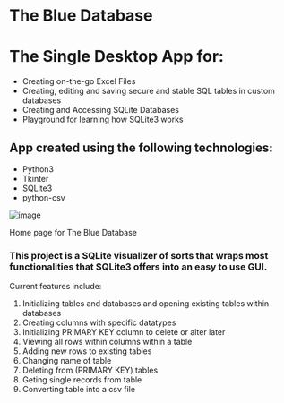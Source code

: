 # The Blue Database
<h1> The Single Desktop App for:</h1>
<ul>
  <li>Creating on-the-go Excel Files</li>
  <li>Creating, editing and saving secure and stable SQL tables in custom databases</li>
  <li>Creating and Accessing SQLite Databases</li>
  <li>Playground for learning how SQLite3 works</li>
 </ul>
 
 <h2>App created using the following technologies:</h2>
 <ul>
  <li>Python3</li>
  <li>Tkinter</li>
  <li>SQLite3</li>
  <li>python-csv</li>
 </ul>

 ![image](https://github.com/realaryann/The-Blue-Database/assets/70107111/6c961dcf-5fed-428e-8f87-137c0a867e1b)
 
<p>Home page for The Blue Database</p>
 <h3>This project is a SQLite visualizer of sorts that wraps most functionalities that SQLite3 offers into an easy to use GUI.</h3>
 <p>Current features include: 
 <ol>
   <li>Initializing tables and databases and opening existing tables within databases</li>
   <li>Creating columns with specific datatypes</li>
   <li>Initializing PRIMARY KEY column to delete or alter later</li>
   <li>Viewing all rows within columns within a table</li>
   <li>Adding new rows to existing tables</li>
   <li>Changing name of table</li>
   <li>Deleting from (PRIMARY KEY) tables</li>
   <li>Geting single records from table</li>
   <li>Converting table into a csv file</li>
 </ol>
 </p>
